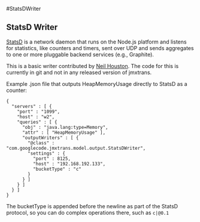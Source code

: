 #StatsDWriter

## StatsD Writer

[StatsD](https://github.com/etsy/statsd) is a network daemon that runs on the Node.js platform and listens for statistics, like counters and timers, sent over UDP and sends aggregates to one or more pluggable backend services (e.g., Graphite).

This is a basic writer contributed by [Neil Houston](mailto:neil.houston@and.co.uk). The code for this is currently in git and not in any released version of jmxtrans.

Example .json file that outputs HeapMemoryUsage directly to StatsD as a counter:

```
{
  "servers" : [ {
    "port" : "1099",
    "host" : "w2",
    "queries" : [ {
      "obj" : "java.lang:type=Memory",
      "attr" : [ "HeapMemoryUsage" ],
      "outputWriters" : [ {
        "@class" : "com.googlecode.jmxtrans.model.output.StatsDWriter",
        "settings" : {
          "port" : 8125,
          "host" : "192.168.192.133",
          "bucketType" : "c"
        }
      } ]
    } ]
  } ]
}
```

The bucketType is appended before the newline as part of the StatsD protocol, so you can do complex operations there, such as ```c|@0.1```
